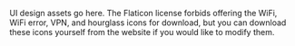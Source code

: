 UI design assets go here. The Flaticon license forbids offering the WiFi, WiFi error, VPN, and hourglass icons for 
download, but you can download these icons yourself from the website if you would like to modify them. 
